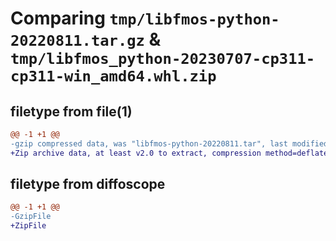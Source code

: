 # Comparing `tmp/libfmos-python-20220811.tar.gz` & `tmp/libfmos_python-20230707-cp311-cp311-win_amd64.whl.zip`

## filetype from file(1)

```diff
@@ -1 +1 @@
-gzip compressed data, was "libfmos-python-20220811.tar", last modified: Wed Aug 17 18:18:42 2022, max compression
+Zip archive data, at least v2.0 to extract, compression method=deflate
```

## filetype from diffoscope

```diff
@@ -1 +1 @@
-GzipFile
+ZipFile
```

